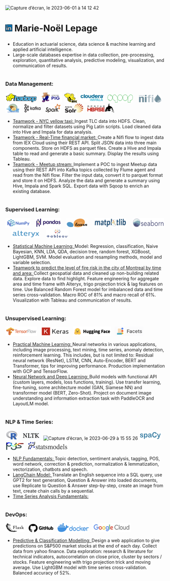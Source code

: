 <p align=”center”> 
<img width="774" alt="Capture d’écran, le 2023-06-01 à 14 12 42" src="https://github.com/MNLepage08/MNLepage08/assets/113123425/f9763d84-c05f-4a92-9769-99e4cf8c5ea2">
</p>


# [<img src="https://github.com/MNLepage08/MNLepage08/blob/main/Images/linkedin.png" width="22">](https://www.linkedin.com/in/marienoellepage/)    Marie-Noël Lepage


##### 
  - Education in actuarial science, data science & machine learning and applied artificial intelligence.
  - Large-scale databases expertise in data collection, pre-processing, exploration, quantitative analysis, predictive modeling, visualization, and communication of results.  


#
### Data Management:
  <img src="https://github.com/MNLepage08/MNLepage08/blob/main/Images/Hadoop.png" title="Hadoop" alt="Java" width="100" height="30"/>&nbsp;
  <img src="https://github.com/MNLepage08/MNLepage08/blob/main/Images/Pig.png" title="Pig" alt="Java" width="70" height="33"/>&nbsp;
  <img src="https://github.com/MNLepage08/MNLepage08/blob/main/Images/Hive.png" title="Hive" alt="Java" width="40" height="30"/>&nbsp;
  <img src="https://github.com/MNLepage08/MNLepage08/blob/main/Images/cloudera_impala.png" title="Impala" alt="Java" width="80" height="30"/>&nbsp;
  <img src="https://github.com/MNLepage08/MNLepage08/blob/main/Images/Sqoop.png" title="Sqoop" alt="Java" width="80" height="25"/>&nbsp;&nbsp;&nbsp;&nbsp;
  <img src="https://github.com/MNLepage08/MNLepage08/blob/main/Images/Nifi.png" title="Nifi" alt="Java" width="70" height="25"/>&nbsp;&nbsp;
  <img src="https://github.com/MNLepage08/MNLepage08/blob/main/Images/Flume.png" title="Flume" alt="Java" width="50" height="30"/>&nbsp;
  <img src="https://github.com/MNLepage08/MNLepage08/blob/main/Images/Kafka.png" title="Kafka" alt="Java" width="55" height="30"/>&nbsp;&nbsp;
  <img src="https://github.com/MNLepage08/MNLepage08/blob/main/Images/Spark.png" title="Spark" alt="Java" width="50" height="30"/>&nbsp;&nbsp;
  <img src="https://github.com/MNLepage08/MNLepage08/blob/main/Images/Solr.png" title="Solr" alt="Java" width="60" height="30"/>&nbsp;&nbsp;
  <img src="https://github.com/MNLepage08/MNLepage08/blob/main/Images/Hbase.png" title="HBase" alt="Java" width="85" height="30"/>
  
  - [Teamwork - NYC yellow taxi: ](https://github.com/MNLepage08/Project-Report/blob/main/GR_05-F2021A2.pdf) Ingest TLC data into HDFS. Clean, normalize and filter datasets using Pig Latin scripts. Load cleaned data into Hive and Impala for data analysis.
  - [Teamwork - Real-Time financial market: ](https://github.com/MNLepage08/Project-Report/blob/main/GR_05-F2021A2.pdf)Create a Nifi flow to ingest data from IEX Cloud using their REST API. Split JSON data into three main components. Store on HDFS as parquet files. Create a Hive and Impala table to read and generate a basic summary. Display the results using Tableau.
  - [Teamwork - Meetup stream: ](https://github.com/MNLepage08/Project-Report/blob/main/GR_05-F2021A3.pdf)Implement a POC to ingest Meetup data using their REST API into Kafka topics collected by Flume agent and read from the Nifi flow. Filter the input data, convert it to parquet format and store it on HDFS. Analyze the data and generate a summary using Hive, Impala and Spark SQL. Export data with Sqoop to enrich an existing database.


#
### Supervised Learning:
  <img src="https://github.com/MNLepage08/MNLepage08/blob/main/Images/Numpy.png" title="Numpy" alt="Java" width="80" height="30"/>&nbsp;&nbsp;&nbsp;
  <img src="https://github.com/MNLepage08/MNLepage08/blob/main/Images/Pandas.png" title="Pandas" alt="Java" width="80" height="30"/>&nbsp;&nbsp;&nbsp;
  <img src="https://github.com/MNLepage08/MNLepage08/blob/main/Images/Scikit-Learn.png" title="Scikit-Learn" alt="Java" width="70" height="30"/>&nbsp;&nbsp;&nbsp;&nbsp;
  <img src="https://github.com/MNLepage08/MNLepage08/blob/main/Images/Matplotlib.png" title="Matplotlib" alt="Java" width="100" height="30"/>&nbsp;&nbsp;&nbsp;&nbsp;
  <img src="https://github.com/MNLepage08/MNLepage08/blob/main/Images/Seaborn.png" title="Seaborn" alt="Java" width="100" height="30"/>&nbsp;&nbsp;&nbsp;&nbsp;
  <img src="https://github.com/MNLepage08/MNLepage08/blob/main/Images/alteryx.png" title="Alteryx" alt="Java" width="90" height="25"/>&nbsp;&nbsp;&nbsp;&nbsp;
  <img src="https://github.com/MNLepage08/MNLepage08/blob/main/Images/Tableau.png" title="Tableau" alt="Java" width="70" height="30"/>&nbsp;

  - [Statistical Machine Learning: ](https://github.com/MNLepage08/YCBS-255) Model: Regression, classification, Naive Bayesian, KNN, LDA, QDA, decision tree, random forest, XGBoost, LightGBM, SVM. Model evaluation and resampling methods, model and variable selection.
  - [Teamwork to predict the level of fire risk in the city of Montreal by time and area: ](https://github.com/MNLepage08/Project-Report/blob/main/Executive%20Report.pdf) Collect geospatial data and cleaned up non-building related data. Explore data to find highlight. Feature engineering for aggregate area and time frame with Alteryx, trigo projection trick & lag features on time. Use Balanced Random Forest model for imbalanced data and time series cross-validation. Macro ROC of 81% and macro recall of 61%. Visualization with Tableau and communication of results.


#
### Unsupervised Learning:
<img src="https://github.com/MNLepage08/MNLepage08/blob/main/Images/TensorFlow.png" title="TensorFlow" alt="Java" width="100" height="30"/>&nbsp;&nbsp;
<img src="https://github.com/MNLepage08/MNLepage08/blob/main/Images/Keras.png" title="Keras" alt="Java" width="90" height="30"/>&nbsp;&nbsp;
<img src="https://github.com/MNLepage08/MNLepage08/blob/main/Images/Hugging%20Face.png" title="Hugging Face" alt="Java" width="120" height="30"/>&nbsp;&nbsp;
<img src="https://github.com/MNLepage08/MNLepage08/blob/main/Images/Facets.png" title="Facets" alt="Java" width="90" height="30"/>&nbsp;

  - [Practical Machine Learning: ](https://github.com/MNLepage08/YCBS-258)Neural networks in various applications, including image processing, text mining, time series, anomaly detection, reinforcement learning. This includes, but is not limited to: Residual neural network (ResNet), LSTM, CNN, Auto-Encoder, BERT and Transformer, tips for improving performance. Production implementation with GCP and TensorFlow.
  - [Neural Network and Deep Learning: ](https://github.com/MNLepage08/YCNG-229)Build models with functional API (custom layers, models, loss functions, training). Use transfer learning, fine-tuning, some architecture model (GAN, Siamese NN) and transformer model (BERT, Zero-Shot). Project on document image understanding and information extraction task with PaddleOCR and LayoutLM model.


#
### NLP & Time Series:
<img src="https://github.com/MNLepage08/MNLepage08/blob/main/Images/R.png" title="R" alt="Java" width="40" height="30"/>&nbsp;&nbsp;
<img src="https://github.com/MNLepage08/MNLepage08/blob/main/Images/NLTK.png" title="NLTK" alt="Java" width="60" height="27"/>&nbsp;
<img width="60" alt="Capture d’écran, le 2023-06-29 à 15 55 26" src="https://github.com/MNLepage08/YCNG-233/assets/113123425/7e7d686c-6e98-4a19-93f6-5ea0a2b491a9">
<img src="https://github.com/MNLepage08/MNLepage08/blob/main/Images/Spacy.png" title="Spacy" alt="Java" width="70" height="27"/>&nbsp;
<img src="https://github.com/MNLepage08/MNLepage08/blob/main/Images/Pyts.png" title="Pyts" alt="Java" width="60" height="27"/>&nbsp;
<img src="https://github.com/MNLepage08/MNLepage08/blob/main/Images/StatsModels.png" title="Statsmodels" alt="Java" width="130" height="30"/>&nbsp;&nbsp;



  - [NLP Fundamentals: ](https://github.com/MNLepage08/YCNG-232)Topic detection, sentiment analysis, tagging, POS, word network, correction & prediction, normalization & lemmatization, vectorization, chatbots and speech.
  - [LangChain Model: ](https://github.com/MNLepage08/Project-Report/blob/main/LangChain_with_HuggingFace_Hub.ipynb) Translate an English sequence into a SQL query, use GPT2 for text generation, Question & Answer into loaded documents, use Replicate to Question & Answer step-by-step, create an image from text, create chain calls by a sequential.
  - [Time Series Analysis Fundamentals: ](https://github.com/MNLepage08/YCNG-233)


#
### DevOps:
<img src="https://github.com/MNLepage08/MNLepage08/blob/main/Images/Flask.png" title="Flask" alt="Java" width="60" height="30"/>&nbsp;&nbsp;
<img src="https://github.com/MNLepage08/MNLepage08/blob/main/Images/GitHub.png" title="GitHub" alt="Java" width="80" height="27"/>&nbsp;&nbsp;
<img src="https://github.com/MNLepage08/MNLepage08/blob/main/Images/Docker.png" title="Docker" alt="Java" width="100" height="30"/>&nbsp;&nbsp;
<img src="https://github.com/MNLepage08/MNLepage08/blob/main/Images/GCP.png" title="GCP" alt="Java" width="120" height="30"/>&nbsp;&nbsp;

  - [Predictive & Classification Modelling: ](https://github.com/MNLepage08/YCNG-288-DevOps)Design a web application to give predictions on S&P500 market stocks at the end of each day. Collect data from yahoo finance. Data exploration: research & literature for technical indicators, autocorrelation on close price, cluster by sectors / stocks.  Feature engineering with trigo projection trick and moving average. Use LightGBM model with time series cross-validation. Balanced accuracy of 52%.


<!--
**MNLepage08/MNLepage08** is a ✨ _special_ ✨ repository because its `README.md` (this file) appears on your GitHub profile.

Here are some ideas to get you started:

- 🔭 I’m currently working on ...
- 🌱 I’m currently learning ...
- 👯 I’m looking to collaborate on ...
- 🤔 I’m looking for help with ...
- 💬 Ask me about ...
- 📫 How to reach me: ...
- 😄 Pronouns: ...
- ⚡ Fun fact: ...
-->
